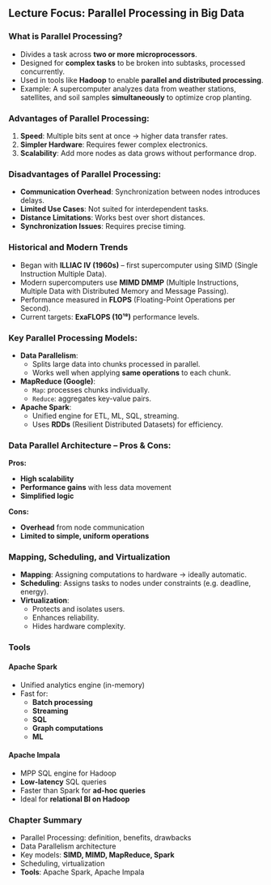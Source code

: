 ## Lecture Focus: Parallel Processing in Big Data

### What is Parallel Processing?

- Divides a task across **two or more microprocessors**.
- Designed for **complex tasks** to be broken into subtasks, processed concurrently.
- Used in tools like **Hadoop** to enable **parallel and distributed processing**.
- Example: A supercomputer analyzes data from weather stations, satellites, and soil samples **simultaneously** to optimize crop planting.
### Advantages of Parallel Processing:

1. **Speed**: Multiple bits sent at once → higher data transfer rates.
2. **Simpler Hardware**: Requires fewer complex electronics.
3. **Scalability**: Add more nodes as data grows without performance drop.
### Disadvantages of Parallel Processing:

- **Communication Overhead**: Synchronization between nodes introduces delays.
- **Limited Use Cases**: Not suited for interdependent tasks.
- **Distance Limitations**: Works best over short distances.
- **Synchronization Issues**: Requires precise timing.
### Historical and Modern Trends

- Began with **ILLIAC IV (1960s)** – first supercomputer using SIMD (Single Instruction Multiple Data).
- Modern supercomputers use **MIMD DMMP** (Multiple Instructions, Multiple Data with Distributed Memory and Message Passing).
- Performance measured in **FLOPS** (Floating-Point Operations per Second).
- Current targets: **ExaFLOPS (10¹⁸)** performance levels.
### Key Parallel Processing Models:

- **Data Parallelism**:
    - Splits large data into chunks processed in parallel.
    - Works well when applying **same operations** to each chunk.
- **MapReduce (Google)**:
    - `Map`: processes chunks individually.
    - `Reduce`: aggregates key-value pairs.
- **Apache Spark**:
    - Unified engine for ETL, ML, SQL, streaming.
    - Uses **RDDs** (Resilient Distributed Datasets) for efficiency.
### Data Parallel Architecture – Pros & Cons:

**Pros:**
- **High scalability**
- **Performance gains** with less data movement
- **Simplified logic**

**Cons:**
- **Overhead** from node communication
- **Limited to simple, uniform operations**
### Mapping, Scheduling, and Virtualization

- **Mapping**: Assigning computations to hardware → ideally automatic.
- **Scheduling**: Assigns tasks to nodes under constraints (e.g. deadline, energy).
- **Virtualization**:
    - Protects and isolates users.
    - Enhances reliability.
    - Hides hardware complexity.
### Tools
#### Apache Spark
- Unified analytics engine (in-memory)
- Fast for:
    - **Batch processing**
    - **Streaming**
    - **SQL**
    - **Graph computations**
    - **ML**
#### Apache Impala
- MPP SQL engine for Hadoop
- **Low-latency** SQL queries
- Faster than Spark for **ad-hoc queries**
- Ideal for **relational BI on Hadoop**
### Chapter Summary
- Parallel Processing: definition, benefits, drawbacks
- Data Parallelism architecture
- Key models: **SIMD, MIMD, MapReduce, Spark**
- Scheduling, virtualization
- **Tools**: Apache Spark, Apache Impala
